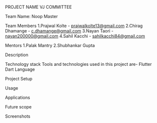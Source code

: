 PROJECT NAME
VJ COMMITTEE

Team Name: Noop Master

Team Members
1.Prajwal Kolte - prajwalkolte13@gmail.com
2.Chirag Dhamange - c.dhamange@gmail.com
3.Nayan Taori - nayan200000@gmail.com
4.Sahil Kacchi - sahilkacchi84@gmail.com

Mentors
1.Palak Mantry
2.Shubhankar Gupta

Description

Technology stack
Tools and technologies used in this project are-
Flutter
Dart Language

Project Setup

Usage

Applications

Future scope

Screenshots



